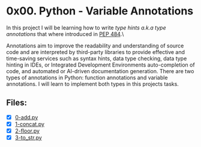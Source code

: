# 0x00. Python - Variable Annotations
In this project I will be learning how to write *type hints a.k.a type annotations* that where introduced in [PEP 484]('https://peps.python.org/pep-0484').\

Annotations aim to improve the readability and understanding of source code and are interpreted by third-party libraries to provide effective and time-saving services such as syntax hints,
data type checking, data type hinting in IDEs, or Integrated Development Environments auto-completion of code, and automated or AI-driven documentation generation.
There are two types of annotations in Python: function annotations and variable annotations. I will learn to implement both types in this projects tasks.

## Files:
* [x] [0-add.py](./add.py)
* [x] [1-concat.py](./1-concat.py)
* [x] [2-floor.py](./2-floor.py)
* [x] [3-to_str.py](./3-to_str.py)